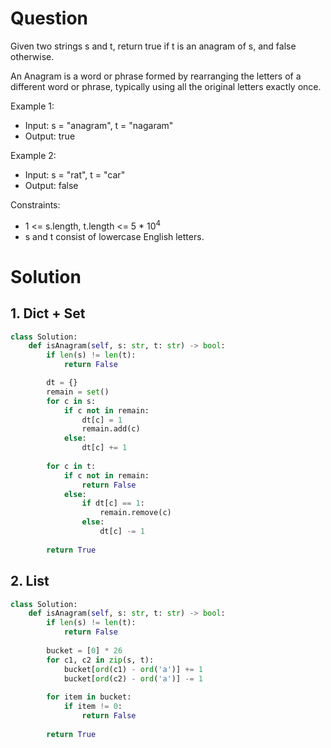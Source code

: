 # Question
Given two strings s and t, return true if t is an anagram of s, and false otherwise.

An Anagram is a word or phrase formed by rearranging the letters of a different word or phrase, typically using all the original letters exactly once.

Example 1:
* Input: s = "anagram", t = "nagaram"
* Output: true

Example 2:
* Input: s = "rat", t = "car"
* Output: false

Constraints:

* 1 <= s.length, t.length <= 5 * 10<sup>4</sup>
* s and t consist of lowercase English letters.

# Solution
## 1. Dict + Set
```python
class Solution:
    def isAnagram(self, s: str, t: str) -> bool:
        if len(s) != len(t):
            return False

        dt = {}
        remain = set()
        for c in s:
            if c not in remain:
                dt[c] = 1
                remain.add(c)
            else:
                dt[c] += 1
        
        for c in t:
            if c not in remain:
                return False
            else:
                if dt[c] == 1:
                    remain.remove(c)
                else:
                    dt[c] -= 1
        
        return True
```
## 2. List
```python
class Solution:
    def isAnagram(self, s: str, t: str) -> bool:
        if len(s) != len(t):
            return False
        
        bucket = [0] * 26
        for c1, c2 in zip(s, t):
            bucket[ord(c1) - ord('a')] += 1
            bucket[ord(c2) - ord('a')] -= 1
        
        for item in bucket:
            if item != 0:
                return False
        
        return True
```
